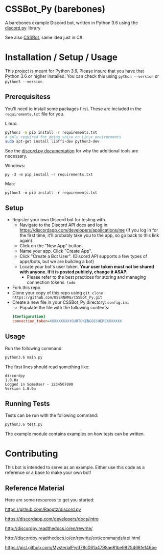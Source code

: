# CSSBot_Py (barebones)
A barebones example Discord bot, written in Python 3.6 using the [discord.py](https://github.com/Rapptz/discord.py) library.

See also [CSSBot](https://github.com/Chris-Johnston/CSSBot), same idea just in C#.

# Installation / Setup / Usage

This project is meant for Python 3.6. Please insure that you have that
Python 3.6 or higher installed. You can check this using `python --version`
or `python3 --version`.

## Prerequisitess
You'll need to install some packages first. These are included in the
`requirements.txt` file for you.

Linux:
```bash
python3 -m pip install -r requirements.txt
# only required for doing voice on Linux environments
sudo apt-get install libffi-dev python3-dev
```

See the [discord.py documentation](http://discordpy.readthedocs.io/en/rewrite/intro.html#installing)
for why the additional tools are necessary.

Windows:
```
py -3 -m pip install -r requirements.txt
```

Mac:
```
python3 -m pip install -r requirements.txt
```

## Setup

- Register your own Discord bot for testing with.
  - Navigate to the Discord API docs and log in: https://discordapp.com/developers/applications/me (If you log in for the first time, it'll probably take you to the app, so go back to this link again).
  - Click on the "New App" button.
  - Name your app. Click "Create App".
  - Click "Create a Bot User". (Discord API supports a few types of apps/bots, but we are building a bot)
  - Locate your bot's user token. **Your user token must not be shared with anyone. If it is posted publicly, change it ASAP.**
    - Please refer to the best practices for storing and managing connection tokens. `todo`
- Fork this repo.
- Clone your copy of this repo using `git clone https://github.com/USERNAME/CSSBot_Py.git`
- Create a new file in your CSSBot_Py directory: `config.ini`
  - Populate the file with the following contents:
  ```ini
  [Configuration]
  connection_token=XXXXXXXXXYOURTOKENGOESHEREXXXXXXX
  ```

## Usage

Run the following command:
```bash
python3.6 main.py
```

The first lines should read something like:
```
discordpy
1.0.0a
Logged in SomeUser - 1234567890
Version 1.0.0a
```

## Running Tests

Tests can be run with the following command:

```bash
python3.6 test.py
```

The example module contains examples on how tests can be written.

# Contributing

This bot is intended to serve as an example. Either use this code as a reference or a base to make your own bot!

## Reference Material

Here are some resources to get you started:

https://github.com/Rapptz/discord.py

https://discordapp.com/developers/docs/intro

http://discordpy.readthedocs.io/en/rewrite/

http://discordpy.readthedocs.io/en/rewrite/ext/commands/api.html

https://gist.github.com/MysterialPy/d78c061a4798ae81be9825468fe146be
